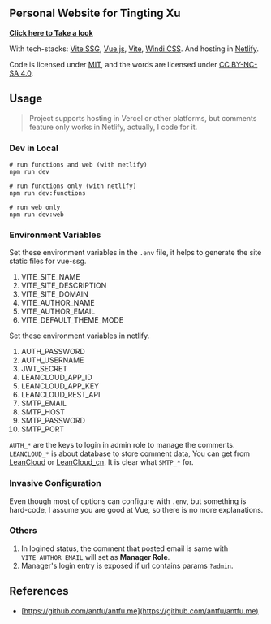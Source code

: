 ## Personal Website for Tingting Xu

**[Click here to Take a look](https://tinweirdo.life)**

With tech-stacks: [Vite SSG](https://github.com/antfu/vite-ssg), [Vue.js](https://vuejs.org/), [Vite](https://vitejs.dev/), [Windi CSS](https://windicss.org/). And hosting in [Netlify](https://www.netlify.com/).

Code is licensed under [MIT](./LICENSE), and the words are licensed under [CC BY-NC-SA 4.0](https://creativecommons.org/licenses/by-nc-sa/4.0/).

## Usage

> Project supports hosting in Vercel or other platforms, but comments feature only works in Netlify, actually, I code for it.

### Dev in Local

```shell
# run functions and web (with netlify)
npm run dev

# run functions only (with netlify)
npm run dev:functions

# run web only
npm run dev:web
```

### Environment Variables

Set these environment variables in the `.env` file, it helps to generate the site static files for vue-ssg.

1. VITE_SITE_NAME
2. VITE_SITE_DESCRIPTION
3. VITE_SITE_DOMAIN
4. VITE_AUTHOR_NAME
5. VITE_AUTHOR_EMAIL
6. VITE_DEFAULT_THEME_MODE

Set these environment variables in netlify.

1. AUTH_PASSWORD
2. AUTH_USERNAME
3. JWT_SECRET
4. LEANCLOUD_APP_ID
5. LEANCLOUD_APP_KEY
7. LEANCLOUD_REST_API
8. SMTP_EMAIL
9. SMTP_HOST
10. SMTP_PASSWORD
11. SMTP_PORT

`AUTH_*` are the keys to login in admin role to manage the comments. `LEANCLOUD_*` is about database to store comment data, You can get from [LeanCloud](https://leancloud.app) or [LeanCloud_cn](https://www.leancloud.cn). It is clear what `SMTP_*` for.

### Invasive Configuration

Even though most of options can configure with `.env`, but something is hard-code, I assume you are good at Vue, so there is no more explanations.

### Others

1. In logined status, the comment that posted email is same with `VITE_AUTHOR_EMAIL` will set as **Manager Role**.
2. Manager's login entry is exposed if url contains params `?admin`.

## References

 - [https://github.com/antfu/antfu.me](https://github.com/antfu/antfu.me)
